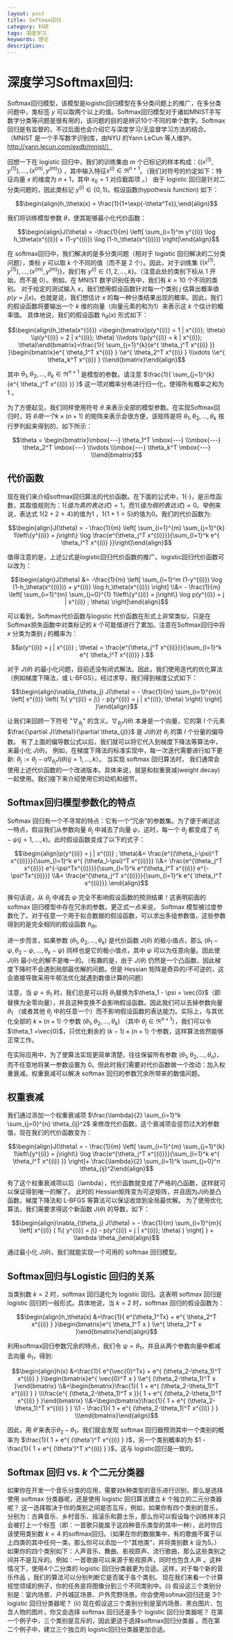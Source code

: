 ```yaml
---
layout: post
title: Softmax回归
category: 科研
tags: 深度学习
keywords: 理论
description: 
---
```



# 深度学习Softmax回归:

Softmax回归模型，该模型是logistic回归模型在多分类问题上的推广，在多分类问题中，类标签 $y$ 可以取两个以上的值。Softmax回归模型对于诸如MNIST手写数字分类等问题是很有用的，该问题的目的是辨识10个不同的单个数字。Softmax回归是有监督的，不过后面也会介绍它与深度学习/无监督学习方法的结合。（MNIST 是一个手写数字识别库，由NYU 的Yann LeCun 等人维护。http://yann.lecun.com/exdb/mnist/）

回想一下在 logistic 回归中，我们的训练集由 $m$ 个已标记的样本构成：$\{ (x^{(1)}, y^{(1)}), \ldots, (x^{(m)}, y^{(m)}) \}$ ，其中输入特征$x^{(i)} \in \Re^{n+1}$。（我们对符号的约定如下：特征向量 $x$ 的维度为 $n+1$，其中 $x_0 = 1$ 对应截距项 。） 由于 logistic 回归是针对二分类问题的，因此类标记 $y^{(i)} \in \{0,1\}$。假设函数(hypothesis function) 如下：

$$\begin{align}h_\theta(x) = \frac{1}{1+\exp(-\theta^Tx)},\end{align}$$

我们将训练模型参数 $\textstyle \theta$，使其能够最小化代价函数：

$$\begin{align}J(\theta) = -\frac{1}{m} \left[ \sum_{i=1}^m y^{(i)} \log h_\theta(x^{(i)}) + (1-y^{(i)}) \log (1-h_\theta(x^{(i)})) \right]\end{align}$$

在 softmax回归中，我们解决的是多分类问题（相对于 logistic 回归解决的二分类问题），类标 $y$ 可以取 $k$ 个不同的值（而不是 2 个）。因此，对于训练集 $\{ (x^{(1)}, y^{(1)}), \ldots, (x^{(m)}, y^{(m)}) \}$，我们有 $y^{(i)} \in \{1, 2, \ldots, k\}$。（注意此处的类别下标从 1 开始，而不是 0）。例如，在 MNIST 数字识别任务中，我们有 $k=10$ 个不同的类别。
对于给定的测试输入 $x$，我们想用假设函数针对每一个类别 $j$ 估算出概率值 $p(y=j|x)$。也就是说，我们想估计 $x$ 的每一种分类结果出现的概率。因此，我们的假设函数将要输出一个 $k$ 维的向量（向量元素的和为1）来表示这 $k$ 个估计的概率值。 具体地说，我们的假设函数 $h_{\theta}(x)$ 形式如下：

$$\begin{align}h_\theta(x^{(i)}) =\begin{bmatrix}p(y^{(i)} = 1 | x^{(i)}; \theta) \\p(y^{(i)} = 2 | x^{(i)}; \theta) \\\vdots \\p(y^{(i)} = k | x^{(i)}; \theta)\end{bmatrix}=\frac{1}{ \sum_{j=1}^{k}{e^{ \theta_j^T x^{(i)} }} }\begin{bmatrix}e^{ \theta_1^T x^{(i)} } \\e^{ \theta_2^T x^{(i)} } \\\vdots \\e^{ \theta_k^T x^{(i)} } \\\end{bmatrix}\end{align}$$

其中 $\theta_1, \theta_2, \ldots, \theta_k \in \Re^{n+1}$ 是模型的参数。请注意 $\frac{1}{ \sum_{j=1}^{k}{e^{ \theta_j^T x^{(i)} }} }$ 这一项对概率分布进行归一化，使得所有概率之和为 1 。

为了方便起见，我们同样使用符号 $\theta$ 来表示全部的模型参数。在实现Softmax回归时，将 $\theta 用一个 \textstyle k \times(n+1)$ 的矩阵来表示会很方便，该矩阵是将 $\theta_1, \theta_2, \ldots, \theta_k$ 按行罗列起来得到的，如下所示：

$$\theta = \begin{bmatrix}\mbox{---} \theta_1^T \mbox{---} \\\mbox{---} \theta_2^T \mbox{---} \\\vdots \\\mbox{---} \theta_k^T \mbox{---} \\\end{bmatrix}$$

## 代价函数

现在我们来介绍softmax回归算法的代价函数。在下面的公式中，$1\lbrace{\cdot\rbrace}$，是示性函数，其取值规则为：$1\{值为真的表达式\}=1$，而$1\{值为假的表达式\}=0$。举例来说，表达式 $1\{2+2=4\}$的值为1 ，$1\{1+1=5\}$的值为0。我们的代价函数为:

$$\begin{align}J(\theta) = - \frac{1}{m} \left[ \sum_{i=1}^{m} \sum_{j=1}^{k}  1\left\{y^{(i)} = j\right\} \log \frac{e^{\theta_j^T x^{(i)}}}{\sum_{l=1}^k e^{ \theta_l^T x^{(i)} }}\right]\end{align}$$

值得注意的是，上述公式是logistic回归代价函数的推广。logistic回归代价函数可以改为：

$$\begin{align}J(\theta) &= -\frac{1}{m} \left[ \sum_{i=1}^m   (1-y^{(i)}) \log (1-h_\theta(x^{(i)})) + y^{(i)} \log h_\theta(x^{(i)}) \right] \\&= - \frac{1}{m} \left[ \sum_{i=1}^{m} \sum_{j=0}^{1} 1\left\{y^{(i)} = j\right\} \log p(y^{(i)} = j | x^{(i)} ; \theta) \right]\end{align}$$

可以看到，Softmax代价函数与logistic 代价函数在形式上非常类似，只是在Softmax损失函数中对类标记的 $k$ 个可能值进行了累加。注意在Softmax回归中将 $x$ 分类为类别 $j$ 的概率为：

$$p(y^{(i)} = j | x^{(i)} ; \theta) = \frac{e^{\theta_j^T x^{(i)}}}{\sum_{l=1}^k e^{ \theta_l^T x^{(i)}} }.$$

对于  $J(\theta)$ 的最小化问题，目前还没有闭式解法。因此，我们使用迭代的优化算法（例如梯度下降法，或 L-BFGS）。经过求导，我们得到梯度公式如下：

$$\begin{align}\nabla_{\theta_j} J(\theta) = - \frac{1}{m} \sum_{i=1}^{m}{ \left[ x^{(i)} \left( 1\{ y^{(i)} = j\}  - p(y^{(i)} = j | x^{(i)}; \theta) \right) \right]  }\end{align}$$

让我们来回顾一下符号 "$\nabla_{\theta_j}$" 的含义。$\nabla_{\theta_j} J(\theta)$ 本身是一个向量，它的第 $l$ 个元素 $\frac{\partial J(\theta)}{\partial \theta_{jl}}$ 是 $J(\theta)$对 $\theta_j$ 的第 $l$ 个分量的偏导数。
有了上面的偏导数公式以后，我们就可以将它代入到梯度下降法等算法中，来最小化 $J(\theta)$。 例如，在梯度下降法的标准实现中，每一次迭代需要进行如下更新: $\theta_j := \theta_j - \alpha \nabla_{\theta_j} J(\theta)(\textstyle j=1,\ldots,k）$。
当实现 softmax 回归算法时， 我们通常会使用上述代价函数的一个改进版本。具体来说，就是和权重衰减(weight decay)一起使用。我们接下来介绍使用它的动机和细节。

## Softmax回归模型参数化的特点

Softmax 回归有一个不寻常的特点：它有一个“冗余”的参数集。为了便于阐述这一特点，假设我们从参数向量 $\theta_j$ 中减去了向量 $\psi$，这时，每一个 $\theta_j$ 都变成了 $\theta_j - \psi(\textstyle j=1, \ldots, k)$。此时假设函数变成了以下的式子：

$$\begin{align}p(y^{(i)} = j | x^{(i)} ; \theta)&= \frac{e^{(\theta_j-\psi)^T x^{(i)}}}{\sum_{l=1}^k e^{ (\theta_l-\psi)^T x^{(i)}}}  \\&= \frac{e^{\theta_j^T x^{(i)}} e^{-\psi^Tx^{(i)}}}{\sum_{l=1}^k e^{\theta_l^T x^{(i)}} e^{-\psi^Tx^{(i)}}} \\&= \frac{e^{\theta_j^T x^{(i)}}}{\sum_{l=1}^k e^{ \theta_l^T x^{(i)}}}.\end{align}$$

换句话说，从 $\theta_j$ 中减去 $\psi$ 完全不影响假设函数的预测结果！这表明前面的 softmax 回归模型中存在冗余的参数。更正式一点来说， Softmax 模型被过度参数化了。对于任意一个用于拟合数据的假设函数，可以求出多组参数值，这些参数得到的是完全相同的假设函数 $h_\theta$。

进一步而言，如果参数 $(\theta_1, \theta_2,\ldots, \theta_k)$ 是代价函数 $J(\theta)$ 的极小值点，那么 $(\theta_1 - \psi, \theta_2 - \psi,\ldots,\theta_k - \psi)$ 同样也是它的极小值点，其中 $\psi$ 可以为任意向量。因此使 $J(\theta)$ 最小化的解不是唯一的。（有趣的是，由于 $J(\theta)$ 仍然是一个凸函数，因此梯度下降时不会遇到局部最优解的问题。但是 Hessian 矩阵是奇异的/不可逆的，这会直接导致采用牛顿法优化就遇到数值计算的问题）

注意，当 $\psi = \theta_1$ 时，我们总是可以将 $\theta_1$替换为$\theta_1 - \psi = \vec{0}$（即替换为全零向量），并且这种变换不会影响假设函数。因此我们可以去掉参数向量 $\theta_1$ （或者其他 $\theta_j$ 中的任意一个）而不影响假设函数的表达能力。实际上，与其优化全部的 $k\times(n+1)$ 个参数 $(\theta_1, \theta_2,\ldots, \theta_k)$ （其中 $\theta_j \in \Re^{n+1}）$，我们可以令 $\theta_1 =\vec{0}$，只优化剩余的 $(k-1)\times(n+1)$ 个参数，这样算法依然能够正常工作。

在实际应用中，为了使算法实现更简单清楚，往往保留所有参数 $(\theta_1, \theta_2,\ldots, \theta_n)$，而不任意地将某一参数设置为 0。但此时我们需要对代价函数做一个改动：加入权重衰减。权重衰减可以解决 softmax 回归的参数冗余所带来的数值问题。

## 权重衰减

我们通过添加一个权重衰减项 $\frac{\lambda}{2} \sum_{i=1}^k \sum_{j=0}^{n} \theta_{ij}^2$ 来修改代价函数，这个衰减项会惩罚过大的参数值，现在我们的代价函数变为：

$$\begin{align}J(\theta) = - \frac{1}{m} \left[ \sum_{i=1}^{m} \sum_{j=1}^{k} 1\left\{y^{(i)} = j\right\} \log \frac{e^{\theta_j^T x^{(i)}}}{\sum_{l=1}^k e^{ \theta_l^T x^{(i)} }}  \right]+ \frac{\lambda}{2} \sum_{i=1}^k \sum_{j=0}^n \theta_{ij}^2\end{align}$$

有了这个权重衰减项以后（lambda），代价函数就变成了严格的凸函数，这样就可以保证得到唯一的解了。 此时的 Hessian矩阵变为可逆矩阵，并且因为$J(\theta)$是凸函数，梯度下降法和 L-BFGS 等算法可以保证收敛到全局最优解。
为了使用优化算法，我们需要求得这个新函数 $J(\theta)$ 的导数，如下：

$$\begin{align}\nabla_{\theta_j} J(\theta) = - \frac{1}{m} \sum_{i=1}^{m}{ \left[ x^{(i)} ( 1\{ y^{(i)} = j\}  - p(y^{(i)} = j | x^{(i)}; \theta) ) \right]  } + \lambda \theta_j\end{align}$$

通过最小化 $J(\theta)$，我们就能实现一个可用的 softmax 回归模型。

## Softmax回归与Logistic 回归的关系

当类别数 $k = 2$ 时，softmax 回归退化为 logistic 回归。这表明 softmax 回归是 logistic 回归的一般形式。具体地说，当 $k = 2$ 时，softmax 回归的假设函数为：

$$\begin{align}h_\theta(x) &=\frac{1}{ e^{\theta_1^Tx}  + e^{ \theta_2^T x^{(i)} } }\begin{bmatrix}e^{ \theta_1^T x } \\e^{ \theta_2^T x }\end{bmatrix}\end{align}$$

利用softmax回归参数冗余的特点，我们令 $\psi = \theta_1$，并且从两个参数向量中都减去向量 $\theta_1$，得到:

$$\begin{align}h(x) &=\frac{1}{ e^{\vec{0}^Tx}  + e^{ (\theta_2-\theta_1)^T x^{(i)} } }\begin{bmatrix}e^{ \vec{0}^T x } \\e^{ (\theta_2-\theta_1)^T x }\end{bmatrix} \\&=\begin{bmatrix}\frac{1}{ 1 + e^{ (\theta_2-\theta_1)^T x^{(i)} } } \\\frac{e^{ (\theta_2-\theta_1)^T x }}{ 1 + e^{ (\theta_2-\theta_1)^T x^{(i)} } }\end{bmatrix} \\&=\begin{bmatrix}\frac{1}{ 1  + e^{ (\theta_2-\theta_1)^T x^{(i)} } } \\1 - \frac{1}{ 1  + e^{ (\theta_2-\theta_1)^T x^{(i)} } } \\\end{bmatrix}\end{align}$$

因此，用 $\theta'$来表示$\theta_2-\theta_1$，我们就会发现 softmax 回归器预测其中一个类别的概率为 $\frac{1}{ 1  + e^{ (\theta')^T x^{(i)} } }$，另一个类别概率的为 $1 - \frac{1}{ 1 + e^{ (\theta')^T x^{(i)} } }$，这与 logistic回归是一致的。

## Softmax 回归 vs. $k$ 个二元分类器

如果你在开发一个音乐分类的应用，需要对$k$种类型的音乐进行识别，那么是选择使用 softmax 分类器呢，还是使用 logistic 回归算法建立 $k$ 个独立的二元分类器呢？
这一选择取决于你的类别之间是否互斥，例如，如果你有四个类别的音乐，分别为：古典音乐、乡村音乐、摇滚乐和爵士乐，那么你可以假设每个训练样本只会被打上一个标签（即：一首歌只能属于这四种音乐类型的其中一种），此时你应该使用类别数 $k = 4$ 的softmax回归。（如果在你的数据集中，有的歌曲不属于以上四类的其中任何一类，那么你可以添加一个“其他类”，并将类别数 $k$ 设为5。）
如果你的四个类别如下：人声音乐、舞曲、影视原声、流行歌曲，那么这些类别之间并不是互斥的。例如：一首歌曲可以来源于影视原声，同时也包含人声 。这种情况下，使用4个二分类的 logistic 回归分类器更为合适。这样，对于每个新的音乐作品 ，我们的算法可以分别判断它是否属于各个类别。
现在我们来看一个计算视觉领域的例子，你的任务是将图像分到三个不同类别中。(i) 假设这三个类别分别是：室内场景、户外城区场景、户外荒野场景。你会使用sofmax回归还是 3个logistic 回归分类器呢？ (ii) 现在假设这三个类别分别是室内场景、黑白图片、包含人物的图片，你又会选择 softmax 回归还是多个 logistic 回归分类器呢？
在第一个例子中，三个类别是互斥的，因此更适于选择softmax回归分类器 。而在第二个例子中，建立三个独立的 logistic回归分类器更加合适。 